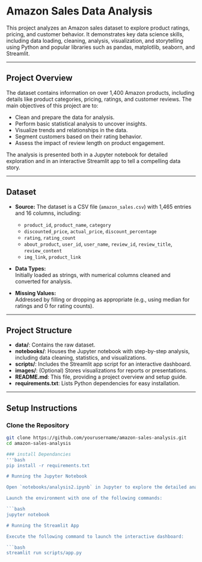 # Amazon Sales Data Analysis

This project analyzes an Amazon sales dataset to explore product ratings, pricing, and customer behavior. It demonstrates key data science skills, including data loading, cleaning, analysis, visualization, and storytelling using Python and popular libraries such as pandas, matplotlib, seaborn, and Streamlit.

---

## Project Overview

The dataset contains information on over 1,400 Amazon products, including details like product categories, pricing, ratings, and customer reviews. The main objectives of this project are to:

- Clean and prepare the data for analysis.
- Perform basic statistical analysis to uncover insights.
- Visualize trends and relationships in the data.
- Segment customers based on their rating behavior.
- Assess the impact of review length on product engagement.

The analysis is presented both in a Jupyter notebook for detailed exploration and in an interactive Streamlit app to tell a compelling data story.

---

## Dataset

- **Source:** The dataset is a CSV file (`amazon_sales.csv`) with 1,465 entries and 16 columns, including:
  - `product_id`, `product_name`, `category`
  - `discounted_price`, `actual_price`, `discount_percentage`
  - `rating`, `rating_count`
  - `about_product`, `user_id`, `user_name`, `review_id`, `review_title`, `review_content`
  - `img_link`, `product_link`

- **Data Types:**  
  Initially loaded as strings, with numerical columns cleaned and converted for analysis.

- **Missing Values:**  
  Addressed by filling or dropping as appropriate (e.g., using median for ratings and 0 for rating counts).

---

## Project Structure


- **data/**: Contains the raw dataset.
- **notebooks/**: Houses the Jupyter notebook with step-by-step analysis, including data cleaning, statistics, and visualizations.
- **scripts/**: Includes the Streamlit app script for an interactive dashboard.
- **images/**: (Optional) Stores visualizations for reports or presentations.
- **README.md**: This file, providing a project overview and setup guide.
- **requirements.txt**: Lists Python dependencies for easy installation.

---

## Setup Instructions

### Clone the Repository

```bash
git clone https://github.com/yourusername/amazon-sales-analysis.git
cd amazon-sales-analysis

### install Dependancies
'''bash 
pip install -r requirements.txt

# Running the Jupyter Notebook

Open `notebooks/analysis2.ipynb` in Jupyter to explore the detailed analysis.

Launch the environment with one of the following commands:

```bash
jupyter notebook

# Running the Streamlit App

Execute the following command to launch the interactive dashboard:

```bash
streamlit run scripts/app.py

